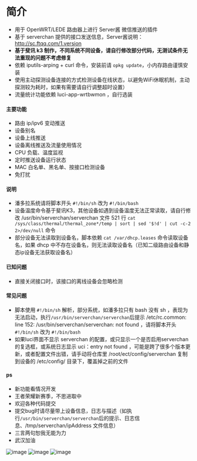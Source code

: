 # 简介
- 用于 OpenWRT/LEDE 路由器上进行 Server酱 微信推送的插件
- 基于 serverchan 提供的接口发送信息，Server酱说明：http://sc.ftqq.com/1.version
- **基于斐讯 k3 制作，不同系统不同设备，请自行修改部分代码，无测试条件无法重现的问题不考虑修复**
- 依赖 iputils-arping + curl 命令，安装前请 `opkg update`，小内存路由谨慎安装
- 使用主动探测设备连接的方式检测设备在线状态，以避免WiFi休眠机制，主动探测较为耗时，如果有需要请自行调整超时设置）
- 流量统计功能依赖 luci-app-wrtbwmon ，自行选装

#### 主要功能
- 路由 ip/ipv6 变动推送
- 设备别名
- 设备上线推送
- 设备离线推送及流量使用情况
- CPU 负载、温度监视
- 定时推送设备运行状态
- MAC 白名单、黑名单、按接口检测设备
- 免打扰

#### 说明
- 潘多拉系统请将脚本开头 `#!/bin/sh` 改为 `#!/bin/bash`
- 设备温度命令基于斐讯K3，其他设备如遇到设备温度无法正常读取，请自行修改 /usr/bin/serverchan/serverchan 文件 521 行 `cat /sys/class/thermal/thermal_zone*/temp | sort | sed '$!d' | cut -c-2 2>/dev/null` 命令
- 部分设备无法读取到设备名，脚本依赖 `cat /var/dhcp.leases` 命令读取设备名，如果 dhcp 中不存在设备名，则无法读取设备名（已知二级路由设备和静态ip设备无法获取设备名）

#### 已知问题
- 直接关闭接口时，该接口的离线设备会忽略检测

#### 常见问题
- 脚本使用 `#!/bin/sh` 解析，部分系统，如潘多拉只有 bash 没有 sh ，表现为无法启动，执行`/usr/bin/serverchan/serverchan`后提示 /etc/rc.common: line 152: /usr/bin/serverchan/serverchan: not found ，请将脚本开头 `#!/bin/sh` 改为 `#!/bin/bash`
- 如果luci界面不显示 serverchan 的配置，或只显示一个是否启用serverchan的复选框，或系统日志显示 uci：entry not found ，可能是跨了很多个版本更新，或者配置文件出错，请手动将仓库里 /root/ect/config/serverchan 复制到设备的 /etc/config/ 目录下，覆盖掉之前的文件

#### ps

- 新功能看情况开发
- 王者荣耀新赛季，不思进取中
- 欢迎各种代码提交
- 提交bug时请尽量带上设备信息，日志与描述（如执行`/usr/bin/serverchan/serverchan`后的提示、日志信息、/tmp/serverchan/ipAddress 文件信息）
- 三言两句恕我无能为力
- 武汉加油

![image](https://github.com/tty228/Python-100-Days/blob/master/res/111.png)
![image](https://github.com/tty228/Python-100-Days/blob/master/res/222.png)
![image](https://github.com/tty228/Python-100-Days/blob/master/res/%E5%BE%AE%E4%BF%A1%E6%88%AA%E5%9B%BE_20200212003643.png)
